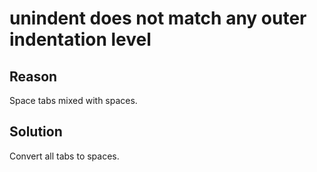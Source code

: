# unindent does not match any outer indentation level

## Reason

Space tabs mixed with spaces.

## Solution

Convert all tabs to spaces.